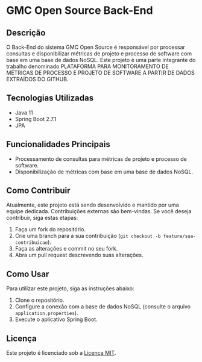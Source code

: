 # GMC Open Source Back-End

## Descrição
O Back-End do sistema GMC Open Source é responsável por processar consultas e disponibilizar métricas de projeto e processo de software com base em uma base de dados NoSQL. Este projeto é uma parte integrante do trabalho denominado PLATAFORMA PARA MONITORAMENTO DE MÉTRICAS DE PROCESSO E PROJETO DE SOFTWARE A PARTIR DE DADOS EXTRAÍDOS DO GITHUB.

## Tecnologias Utilizadas
- Java 11
- Spring Boot 2.7.1
- JPA

## Funcionalidades Principais
- Processamento de consultas para métricas de projeto e processo de software.
- Disponibilização de métricas com base em uma base de dados NoSQL.

## Como Contribuir
Atualmente, este projeto está sendo desenvolvido e mantido por uma equipe dedicada. Contribuições externas são bem-vindas. Se você deseja contribuir, siga estas etapas:

1. Faça um fork do repositório.
2. Crie uma branch para a sua contribuição (`git checkout -b feature/sua-contribuicao`).
3. Faça as alterações e commit no seu fork.
4. Abra um pull request descrevendo suas alterações.

## Como Usar
Para utilizar este projeto, siga as instruções abaixo:

1. Clone o repositório.
2. Configure a conexão com a base de dados NoSQL (consulte o arquivo `application.properties`).
3. Execute o aplicativo Spring Boot.

## Licença
Este projeto é licenciado sob a [Licença MIT](LICENSE).
